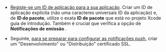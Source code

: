 
* [Registe-se um ID de aplicação para a sua aplicação](https://developer.apple.com/library/ios/documentation/IDEs/Conceptual/AppDistributionGuide/MaintainingProfiles/MaintainingProfiles.html#//apple_ref/doc/uid/TP40012582-CH30-SW991). Criar um ID de aplicação explícita (não uma caracteres universais ID da aplicação) e, de **ID do pacote**, utilize o exata **ID de pacote** que está no projeto Xcode guia de introdução. Também é crucial que verifica a opção de **Notificações de emissão** . 

* Seguinte, [para se preparar para configurar as notificações push](https://developer.apple.com/library/ios/documentation/IDEs/Conceptual/AppDistributionGuide/AddingCapabilities/AddingCapabilities.html#//apple_ref/doc/uid/TP40012582-CH26-SW6), criar um "Desenvolvimento" ou "Distribuição" certificado SSL.
